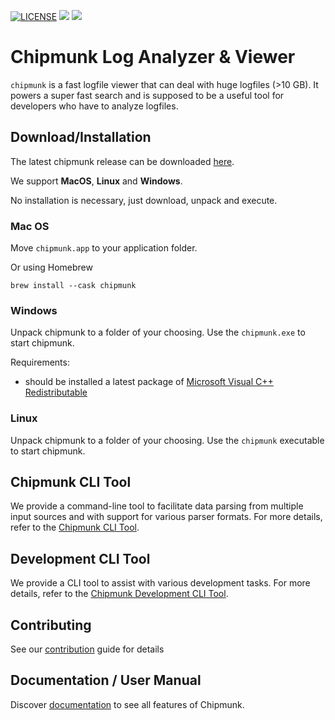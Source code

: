 [![LICENSE](https://img.shields.io/badge/License-Apache_2.0-blue.svg)](LICENSE.txt)
[![](https://github.com/esrlabs/chipmunk/actions/workflows/release_next.yml/badge.svg)](https://github.com/esrlabs/chipmunk/actions/workflows/release_next.yml)
[![](https://github.com/esrlabs/chipmunk/actions/workflows/lint_master.yml/badge.svg)](https://github.com/esrlabs/chipmunk/actions/workflows/lint_master.yml)

# Chipmunk Log Analyzer & Viewer

`chipmunk` is a fast logfile viewer that can deal with huge logfiles (>10 GB). It powers a super
fast search and is supposed to be a useful tool for developers who have to analyze logfiles.

## Download/Installation

The latest chipmunk release can be downloaded [here](https://github.com/esrlabs/chipmunk/releases).

We support **MacOS**, **Linux** and **Windows**.

No installation is necessary, just download, unpack and execute.

### Mac OS

Move `chipmunk.app` to your application folder.

Or using Homebrew
```
brew install --cask chipmunk
```

### Windows

Unpack chipmunk to a folder of your choosing. Use the `chipmunk.exe` to start chipmunk.

Requirements:
- should be installed a latest package of [Microsoft Visual C++ Redistributable](https://learn.microsoft.com/en-us/cpp/windows/latest-supported-vc-redist?view=msvc-170)


### Linux

Unpack chipmunk to a folder of your choosing. Use the `chipmunk` executable to start chipmunk.

## Chipmunk CLI Tool

We provide a command-line tool to facilitate data parsing from multiple input sources and with support for various parser formats. For more details, refer to the [Chipmunk CLI Tool](cli/chipmunk-cli/README.md).

## Development CLI Tool

We provide a CLI tool to assist with various development tasks. For more details, refer to the [Chipmunk Development CLI Tool](cli/development-cli/README.md).

## Contributing
See our [contribution](contribution.md) guide for details

## Documentation / User Manual
Discover [documentation](application/client/src/assets/documentation/about.md) to see all features of Chipmunk.
